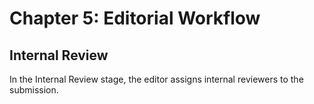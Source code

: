 # Chapter 5: Editorial Workflow
## Internal Review

In the Internal Review stage, the editor assigns internal reviewers to the submission.

